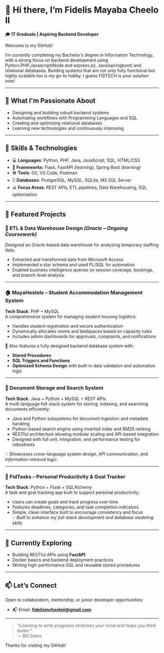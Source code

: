 # 👋 Hi there, I’m Fidelis Mayaba Cheelo II

🎓 **IT Graduate | Aspiring Backend Developer**

Welcome to my GitHub!

I’m currently completing my Bachelor’s degree in Information Technology, with a strong focus on backend development using Python,PHP,Javascript(Node and express.js), Java(springboot) and relational databases. Building systems that are not only fully functional but highly scalable too is my go-to hobby. I guess FIDTECH is your solution now!

---

## 🚀 What I'm Passionate About

- Designing and building robust backend systems  
- Automating workflows with Programming Languages and SQL  
- Creating and optimizing relational databases  
- Learning new technologies and continuously improving  

---

## 🧠 Skills & Technologies

- 💻 **Languages**: Python, PHP, Java, JavaScript, SQL, HTML/CSS  
- 🔗 **Frameworks**: Flask, FastAPI *(learning)*, Spring Boot *(learning)*  
- 🛠️ **Tools**: Git, VS Code, Postman  
- 🗄️ **Databases**: PostgreSQL, MySQL, SQLite, MS SQL Server  
- 📊 **Focus Areas**: REST APIs, ETL pipelines, Data Warehousing, SQL optimization  

---

## 📌 Featured Projects

### 🧹 **ETL & Data Warehouse Design** *(Oracle – Ongoing Coursework)*  
Designed an Oracle-based data warehouse for analyzing temporary staffing data.  
- Extracted and transformed data from Microsoft Access  
- Implemented a star schema and used PL/SQL for automation  
- Enabled business intelligence queries on session coverage, bookings, and branch-level analysis  

---

### 🏠 **MayaHostels – Student Accommodation Management System**  
**Tech Stack**: PHP + MySQL  
A comprehensive system for managing student housing logistics:  
- Handles student registration and secure authentication  
- Dynamically allocates rooms and bedspaces based on capacity rules  
- Includes admin dashboards for approvals, complaints, and notifications  

🔧 Also features a fully designed backend database system with:  
- **Stored Procedures**  
- **SQL Triggers and Functions**  
- **Optimized Schema Design** with built-in data validation and automation logic  

---

### 📄 **Document Storage and Search System**  
**Tech Stack**: Java + Python + MySQL + REST APIs  
A multi-language full-stack system for storing, indexing, and searching documents efficiently:  
- Java and Python subsystems for document ingestion and metadata handling  
- Python-based search engine using inverted index and BM25 ranking  
- RESTful architecture allowing modular scaling and API-based integration  
- Designed with full unit, integration, and performance testing for robustness  

💡 _Showcases cross-language system design, API communication, and information retrieval logic._  

---

### 📝 **FidTasks – Personal Productivity & Goal Tracker**  
**Tech Stack**: Python + Flask + SQLAlchemy  
A task and goal tracking app built to support personal productivity:  
- Users can create goals and track progress over time  
- Features deadlines, categories, and task completion indicators  
- Simple, clean interface built to encourage consistency and focus  
💡 _Built to enhance my full-stack development and database modeling skills_  

---

## 🌱 Currently Exploring

- Building RESTful APIs using **FastAPI**  
- Docker basics and backend deployment practices  
- Writing high-performance SQL and reusable stored procedures  

---

## 📫 Let’s Connect

Open to collaboration, mentorship, or junior developer opportunities:

- 📬 Email: **fidelismcheeloii@gmail.com**

---

> _“Learning to write programs stretches your mind and helps you think better.”_  
> — Bill Gates

Thanks for visiting my GitHub!


